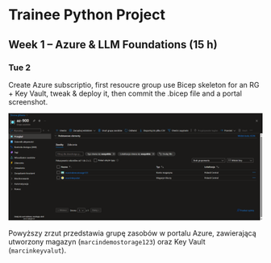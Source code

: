 # Trainee Python Project

## Week 1 – Azure & LLM Foundations (15 h)
### Tue 2
Create Azure subscriptio, first resoucre group use Bicep skeleton for an RG + Key Vault, tweak & deploy it,
 then commit the .bicep file and a portal screenshot.

![Zrzut ekranu z Azure](assets/Azure.png)

Powyższy zrzut przedstawia grupę zasobów w portalu Azure, zawierającą utworzony magazyn (`marcindemostorage123`) oraz Key Vault (`marcinkeyvalut`).

